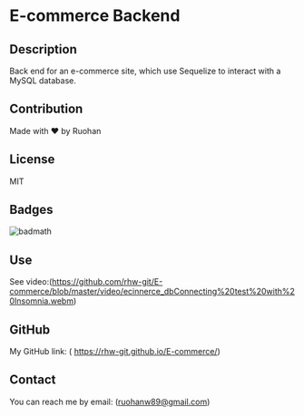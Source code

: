 # E-commerce Backend

## Description

Back end for an e-commerce site, which use Sequelize to interact with a MySQL database.

## Contribution

Made with ❤️ by Ruohan

## License

MIT

## Badges

![badmath](https://img.shields.io/conda/l/conda-forge/setuptools?color=Blue&label=License&logo=MIT&logoColor=blue&style=plastic)

## Use

See video:(https://github.com/rhw-git/E-commerce/blob/master/video/ecinnerce_dbConnecting%20test%20with%20Insomnia.webm)

## GitHub

My GitHub link: ( https://rhw-git.github.io/E-commerce/)

## Contact

You can reach me by email: (ruohanw89@gmail.com)
